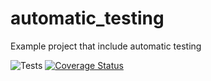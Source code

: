 # automatic_testing
Example project that include automatic testing

![Tests](https://github.com/stijn-arends/automatic_testing/actions/workflows/main.yml/badge.svg)
[![Coverage Status](http://img.shields.io/coveralls/stijn-arends/automatic_testing.svg?style=flat-square)](https://coveralls.io/r/stijn-arends/automatic_testing)
